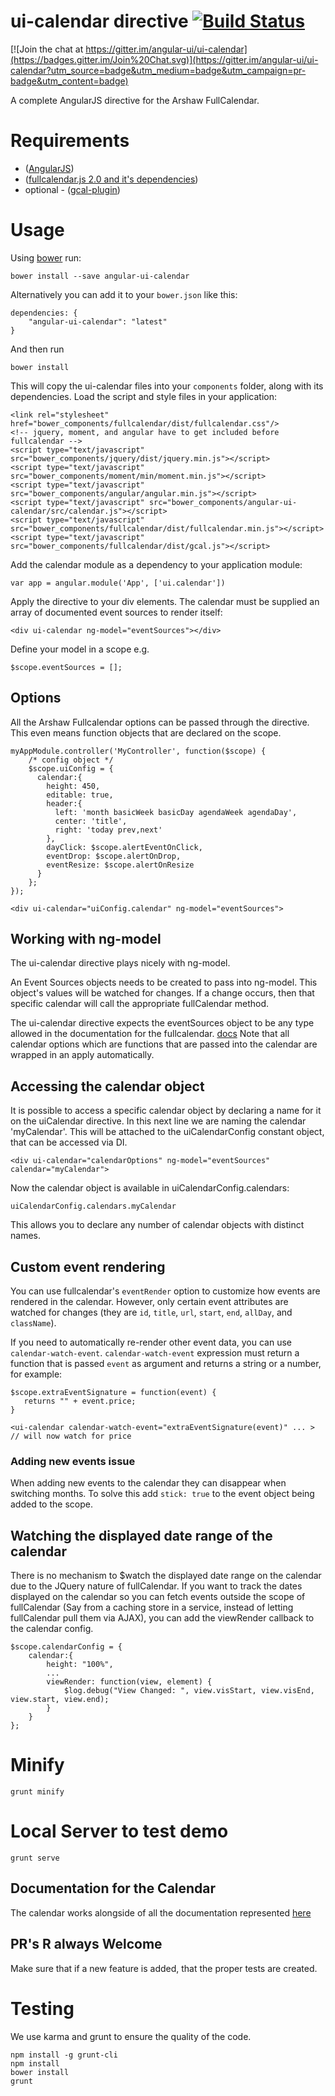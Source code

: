 # ui-calendar directive [![Build Status](https://travis-ci.org/angular-ui/ui-calendar.svg?branch=master)](https://travis-ci.org/angular-ui/ui-calendar)

[![Join the chat at https://gitter.im/angular-ui/ui-calendar](https://badges.gitter.im/Join%20Chat.svg)](https://gitter.im/angular-ui/ui-calendar?utm_source=badge&utm_medium=badge&utm_campaign=pr-badge&utm_content=badge)

A complete AngularJS directive for the Arshaw FullCalendar.

# Requirements

- ([AngularJS](http://code.angularjs.org/1.2.1/angular.js))
- ([fullcalendar.js 2.0 and it's dependencies](http://arshaw.com/fullcalendar/download/))
- optional - ([gcal-plugin](http://arshaw.com/js/fullcalendar-1.5.3/fullcalendar/gcal.js))

# Usage

Using [bower](http://bower.io) run:

    bower install --save angular-ui-calendar

Alternatively you can add it to your `bower.json` like this:

    dependencies: {
        "angular-ui-calendar": "latest"
    }

And then run

    bower install

This will copy the ui-calendar files into your `components` folder, along with its dependencies. Load the script and style files in your application:

    <link rel="stylesheet" href="bower_components/fullcalendar/dist/fullcalendar.css"/>
    <!-- jquery, moment, and angular have to get included before fullcalendar -->
    <script type="text/javascript" src="bower_components/jquery/dist/jquery.min.js"></script>
    <script type="text/javascript" src="bower_components/moment/min/moment.min.js"></script>
    <script type="text/javascript" src="bower_components/angular/angular.min.js"></script>
    <script type="text/javascript" src="bower_components/angular-ui-calendar/src/calendar.js"></script>
    <script type="text/javascript" src="bower_components/fullcalendar/dist/fullcalendar.min.js"></script>
    <script type="text/javascript" src="bower_components/fullcalendar/dist/gcal.js"></script>

Add the calendar module as a dependency to your application module:

    var app = angular.module('App', ['ui.calendar'])

Apply the directive to your div elements. The calendar must be supplied an array of documented event sources to render itself:

    <div ui-calendar ng-model="eventSources"></div>

Define your model in a scope e.g.

    $scope.eventSources = [];

## Options

All the Arshaw Fullcalendar options can be passed through the directive. This even means function objects that are declared on the scope.

    myAppModule.controller('MyController', function($scope) {
        /* config object */
        $scope.uiConfig = {
          calendar:{
            height: 450,
            editable: true,
            header:{
              left: 'month basicWeek basicDay agendaWeek agendaDay',
              center: 'title',
              right: 'today prev,next'
            },
            dayClick: $scope.alertEventOnClick,
            eventDrop: $scope.alertOnDrop,
            eventResize: $scope.alertOnResize
          }
        };
    });

    <div ui-calendar="uiConfig.calendar" ng-model="eventSources">

## Working with ng-model

The ui-calendar directive plays nicely with ng-model.

An Event Sources objects needs to be created to pass into ng-model. This object's values will be watched for changes. If a change occurs, then that specific calendar will call the appropriate fullCalendar method.

The ui-calendar directive expects the eventSources object to be any type allowed in the documentation for the fullcalendar. [docs](http://arshaw.com/fullcalendar/docs/event_data/Event_Source_Object/)
Note that all calendar options which are functions that are passed into the calendar are wrapped in an apply automatically.

## Accessing the calendar object

It is possible to access a specific calendar object by declaring a name for it on the uiCalendar directive. In this next line we are naming the calendar 'myCalendar'. This will be attached to the uiCalendarConfig constant object, that can be accessed via DI.

    <div ui-calendar="calendarOptions" ng-model="eventSources" calendar="myCalendar">

Now the calendar object is available in uiCalendarConfig.calendars:

    uiCalendarConfig.calendars.myCalendar

This allows you to declare any number of calendar objects with distinct names.

## Custom event rendering

You can use fullcalendar's `eventRender` option to customize how events are rendered in the calendar.
However, only certain event attributes are watched for changes (they are `id`, `title`, `url`, `start`, `end`, `allDay`, and `className`).

If you need to automatically re-render other event data, you can use `calendar-watch-event`.
`calendar-watch-event` expression must return a function that is passed `event` as argument and returns a string or a number, for example:

    $scope.extraEventSignature = function(event) {
       returns "" + event.price;
    }

    <ui-calendar calendar-watch-event="extraEventSignature(event)" ... >
    // will now watch for price

### Adding new events issue

When adding new events to the calendar they can disappear when switching months. To solve this add `stick: true` to the event object being added to the scope.

## Watching the displayed date range of the calendar

There is no mechanism to $watch the displayed date range on the calendar due to the JQuery nature of fullCalendar.  If you want
to track the dates displayed on the calendar so you can fetch events outside the scope of fullCalendar (Say from a caching store
in a service, instead of letting fullCalendar pull them via AJAX), you can add the viewRender callback to the calendar config.

    $scope.calendarConfig = {
        calendar:{
            height: "100%",
            ...
            viewRender: function(view, element) {
                $log.debug("View Changed: ", view.visStart, view.visEnd, view.start, view.end);
            }
        }
    };

# Minify

    grunt minify

# Local Server to test demo

    grunt serve


## Documentation for the Calendar

The calendar works alongside of all the documentation represented [here](http://arshaw.com/fullcalendar/docs)

## PR's R always Welcome
Make sure that if a new feature is added, that the proper tests are created.

# Testing

We use karma and grunt to ensure the quality of the code.

    npm install -g grunt-cli
    npm install
    bower install
    grunt
